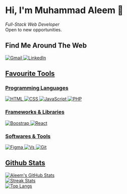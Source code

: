 # Hi, I'm Muhammad Aleem 👋

<i>Full-Stack Web Developer</i>
<br>
Open to new opportunities.

## Find Me Around The Web

<div class="d-flex">
  <a href="mailto:aleemhashmi4321@gmail.com"><img src="https://img.shields.io/badge/gmail-%23EA4335.svg?style=plastic&logo=gmail&logoColor=white" alt="Gmail"/>
  <a href="https://www.linkedin.com/in/muhammad-aleem-hashmi-09658a171/"><img src="https://img.shields.io/badge/linkedin-%230A66C2.svg?style=plastic&logo=linkedin&logoColor=white" alt="LinkedIn"/>
</div>
    
## Favourite Tools

### Programming Languages
    
<div class="d-flex">
  <img alt="HTML" src="https://img.shields.io/badge/HTML5-E34F26?style=for-the-badge&logo=html5&logoColor=white">
  <img alt="CSS" src="https://img.shields.io/badge/CSS3-1572B6?style=for-the-badge&logo=css3&logoColor=white">
  <img alt="JavaScript" src="https://img.shields.io/badge/JavaScript-%23F7DF1E?style=for-the-badge&logo=javascript&logoColor=white">
  <img alt="PHP" src="https://img.shields.io/badge/PHP-blueviolet?style=for-the-badge&logo=php&logoColor=white">
</div>

### Frameworks & Libraries

<div class="d-flex">
  <img alt="Boostrap" src="https://img.shields.io/badge/Bootstrap-563D7C?style=for-the-badge&logo=bootstrap&logoColor=white">
  <img alt="React" src="https://img.shields.io/badge/React-blue?style=for-the-badge&logo=react&logoColor=white">
</div>

### Softwares & Tools

<div class="d-flex">
  <img alt="Figma" src="https://img.shields.io/badge/Figma-F24E1E?style=for-the-badge&logo=figma&logoColor=white">
  <img alt="Vs" src="https://img.shields.io/badge/Visual_Studio-5C2D91?style=for-the-badge&logo=visual%20studio&logoColor=white">
  <img alt="Git" src="https://img.shields.io/badge/Git%20-%23F05033.svg?logo=git&logoColor=white">
</div>

## Github Stats

[![Aleem's GitHub Stats](https://github-readme-stats.vercel.app/api?username=MAleemH&count_private=true&show_icons=true&theme=tokyonight)](https://github.com/MAleemH/MAleemH) <br>
[![Streak Stats](https://github-readme-streak-stats.herokuapp.com/?user=MAleemH&theme=tokyonight)](https://github.com/MAleemH/MAleemH) <br>
[![Top Langs](https://github-readme-stats.vercel.app/api/top-langs/?username=MAleemH&langs_count=10&theme=tokyonight)](https://github.com/MAleemH/MAleemH)
